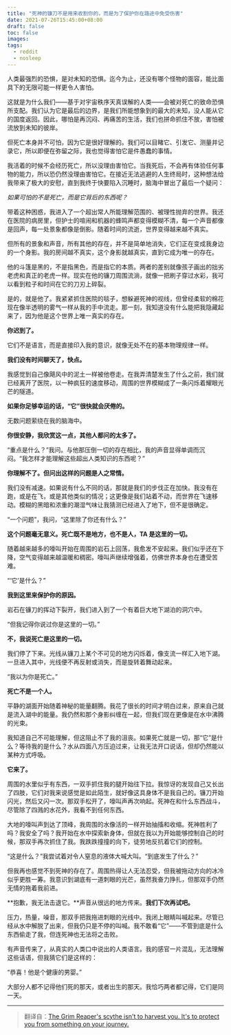 ```yaml
---
title: "死神的镰刀不是用来收割你的，而是为了保护你在路途中免受伤害"
date: 2021-07-26T15:45:00+08:00
draft: false
toc: false
images:
tags: 
  - reddit
  - nosleep
---
```


人类最强烈的恐惧，是对未知的恐惧。迄今为止，还没有哪个怪物的面容，能比面具下的无限可能一样更令人害怕。

这就是为什么我们——基于对宇宙秩序天真误解的人类——会被对死亡的致命恐惧所支配。我们认为它是最后的边界，是我们所能想象到的最大的未知，没人能从它的国度返回。因此，哪怕是再沉闷、再痛苦的生活，我们也拼命抓住不放，害怕被流放到未知的彼岸。

但死亡本身并不可怕，因为它是很好理解的。我们可以目睹它、引发它、测量并记录它，所以即便在弥留之际，我也觉得害怕它是件愚蠢的事情。

我活着的时候不会经历死亡，所以没理由害怕它。当我死后，不会再有体验任何事物的能力，所以恐仍然没理由害怕它。在接近无法逃避的人生终局时，这种想法给我带来了极大的安慰，直到我终于快要陷入沉睡时，脑海中冒出了最后一个疑问：

*如果可怕的不是死亡，而是它背后的东西呢？*

带着这种困惑，我进入了一个超出常人所能理解范围的、被理性抛弃的世界。我还在医院的病房里，但护士的喧闹和机器的蜂鸣声都变得模糊不清，每一个声音都像是回声，每一处景象都像是倒影。随着时间的流逝，世界变得越来越不真实。

但所有的景象和声音，所有其他的存在，并不是简单地消失，它们正在变成我身边的一个身影。我的房间越不真实，这个身影就越真实，直到它成为唯一的存在。

他的斗篷是黑的，不是指黑色，而是指它的本质。两者的差别就像孩子画出的拙劣老虎和真正的老虎一样。现实在他的镰刀周围流淌，就像一把刷子穿过水彩，我可以看到粒子和时间在它的刀刃上碎裂。

是的，就是他了。我紧紧抓住医院的毯子，想躲避死神的视线，但曾经柔软的棉花现在像半透明的雾气一样从我的手中流走。那一刻，我知道没有什么能把我隐藏起来了，因为他是这个世界上唯一真实的存在。

**你迟到了。**

它们不是语言，而是直接印入我的意识，就像无处不在的基本物理规律一样。

**我们没有时间聊天了，快点。**

我感觉到自己像飓风中的泥土一样被他卷走。在我弄清楚发生了什么之前，我们就已经离开了医院，以一种疯狂的速度移动，周围的世界模糊成了一条闪烁着耀眼光芒的隧道。

**如果你足够幸运的话，“它”很快就会厌倦的。**

无数问题萦绕在我的脑海中。

**你很安静，我欣赏这一点，其他人都问的太多了。**

“重点是什么？”我问。与他那压倒一切的存在相比，我的声音显得单调而沉闷。“我怎样才能理解这些超出人类知识的东西呢？”

**你理解不了。但问出这样的问题是人之常情。**

我们没有减速。如果说有什么不同的话，那就是我们的步伐正在加快。我没有在跑，或是在飞，或是其他类似的情况；这更像是我们站着不动，而世界在飞速移动。模糊的黑暗和浓重的潮湿气味让我猜测已经进入了地下，但不是很确定。

“一个问题”，我问，“这里除了你还有什么？”

**这个问题毫无意义。死亡既不是地方，也不是人，TA 是这里的一切。**

随着越来越多的嚎叫开始在周围的岩石上回荡，我愈发不安起来。我们似乎还在下降，空气变得越来越温暖和稠密。嚎叫声继续增强着，仿佛世界本身也在遭受苦难。

“‘它’是什么？”

**我到这里来保护你的原因。**

岩石在镰刀的挥动下裂开，我们进入到了一个有着巨大地下湖泊的洞穴中。

“但我记得你说过你是这里的一切。”

**不，我说死亡是这里的一切。**

我们停了下来。光线从镰刀上某个不可见的地方闪烁着，像支流一样汇入地下湖。一旦进入其中，光线便不再反射或消失，而是旋转着舞动起来。

“我以为你是死亡。”

**死亡不是一个人。**

平静的湖面开始随着神秘的能量翻腾。我花了很长的时间才明白过来，原来自己就是流入湖中的能量。我仍然和那个身影纠缠在一起，但我们现在更像是在水中沸腾的光束。

我知道自己不可能理解，但这阻止不了我的沮丧。如果死亡就是一切，那“它”是什么？等待我的是什么？水从四面八方压迫过来，让我无法开口说话，但却仍然能以某种方式呼吸。

**它来了。**

周围的水里似乎有东西，一双手抓住我的腿开始往下拉。我惊讶的发现自己又长出了四肢，它们对我来说感觉是如此陌生，就好像这具身体不是我自己的。镰刀开始闪光，然后又闪一次。那双手松开了，嚎叫声再次响起。死神在和什么东西战斗，尽管除了四溅的水花外，我看不到任何东西。

大地的嚎叫声到达了顶峰，我周围的水像活的一样开始抽搐和收缩。死神胜利了吗？我安全了吗？我开始在水中探索新身体，但就在我以为开始能够控制自己的时候，那双手再次抓住了我。我跌跌撞撞的向下，徒劳地反抗着它们的控制。

“这是什么？”我尝试着对令人窒息的液体大喊大叫。“到底发生了什么？”

但我再也感觉不到死神的存在了。周围热得让人无法忍受，但我被拖动方向的冰冷似乎更胜一筹。我意识到湖底有一道刺眼的光芒，虽然我奋力挣扎，但那双手仍然无情的拖着我前进。

**抱歉，我无法击退它。**声音从很远的地方传来。**我们下次再试吧。**

压力，热量，噪音，那双手把我拖进刺眼的光线中。我闭上眼睛叫喊起来。尽管已经从水中解脱了出来，但我仍只是不停的叫喊。我不敢看“它”——不管到底是什么东西偷走了我，但连死神也无法将之击败。

有声音传来了，从真实的人类口中说出的人类语言。我的感官一片混乱，无法理解这些话语，但我猜它们是这样的：

“恭喜！他是个健康的男婴。”

大部分人都不记得他们死的那天，或者出生的那天。我恰巧两者都记得，它们是同一天。

------

> 翻译自：[The Grim Reaper's scythe isn't to harvest you. It's to protect you from something on your journey.](https://www.reddit.com/r/nosleep/comments/6imkuw/the_grim_reapers_scythe_isnt_to_harvest_you_its/)

